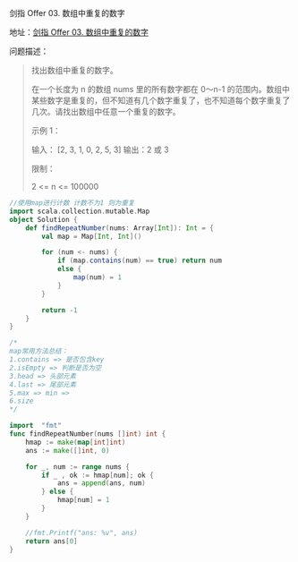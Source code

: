 剑指 Offer 03. 数组中重复的数字

地址：[剑指 Offer 03. 数组中重复的数字](https://leetcode-cn.com/problems/shu-zu-zhong-zhong-fu-de-shu-zi-lcof/)

问题描述：

>找出数组中重复的数字。
>
>
>在一个长度为 n 的数组 nums 里的所有数字都在 0～n-1 的范围内。数组中某些数字是重复的，但不知道有几个数字重复了，也不知道每个数字重复了几次。请找出数组中任意一个重复的数字。
>
>示例 1：
>
>输入：
>[2, 3, 1, 0, 2, 5, 3]
>输出：2 或 3 
>
>
>限制：
>
>2 <= n <= 100000

``` scala
//使用map进行计数 计数不为1 则为重复
import scala.collection.mutable.Map
object Solution {
    def findRepeatNumber(nums: Array[Int]): Int = {
        val map = Map[Int, Int]()

        for (num <- nums) {
            if (map.contains(num) == true) return num
            else {
                map(num) = 1
            }
        }

        return -1
    }
}

/*
map常用方法总结：
1.contains => 是否包含key
2.isEmpty => 判断是否为空
3.head => 头部元素
4.last => 尾部元素
5.max => min =>
6.size 
*/
```

```go
import  "fmt"
func findRepeatNumber(nums []int) int {
    hmap := make(map[int]int)
    ans := make([]int, 0)

    for _, num := range nums {
        if _ , ok := hmap[num]; ok {
            ans = append(ans, num)
        } else {
            hmap[num] = 1
        }
    }

    //fmt.Printf("ans: %v", ans)
    return ans[0]
}
```

